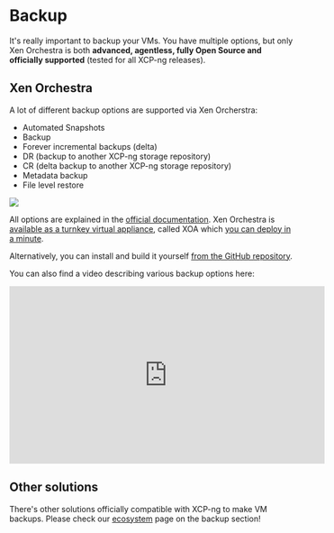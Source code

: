 # Backup

It's really important to backup your VMs. You have multiple options, but only Xen Orchestra is both **advanced, agentless, fully Open Source and officially supported** (tested for all XCP-ng releases).

## Xen Orchestra

A lot of different backup options are supported via Xen Orcherstra:

* Automated Snapshots
* Backup
* Forever incremental backups (delta)
* DR (backup to another XCP-ng storage repository)
* CR (delta backup to another XCP-ng storage repository)
* Metadata backup
* File level restore

![](https://xen-orchestra.com/assets/backups-solutions.png)

All options are explained in the [official documentation](https://xen-orchestra.com/docs/). Xen Orchestra is [available as a turnkey virtual appliance](https://xen-orchestra.com), called XOA which [you can deploy in a minute](https://xen-orchestra.com/#!/xoa).

Alternatively, you can install and build it yourself [from the GitHub repository](https://github.com/vatesfr/xen-orchestra/).

You can also find a video describing various backup options here:

<iframe width="560" height="315" src="https://www.youtube.com/embed/FfUqIwT8KzI" frameborder="0" allow="accelerometer; autoplay; encrypted-media; gyroscope; picture-in-picture" allowfullscreen></iframe>

## Other solutions

There's other solutions officially compatible with XCP-ng to make VM backups. Please check our [ecosystem](./ecosystem.md#vm-backup) page on the backup section!
